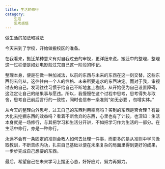 ```yaml
---
title: 生活的修行
category:
    生活
    思考感悟
---
```


做生活的加法和减法

<!--more-->

今天来到了学校，开始做搬校区的准备。

在我看来，搬迁某种意义有对自我过去的审视，更详细来说，搬迁中的整理，整理这一过程便是如划电影般过完自己这一阶段的印记。

整理本身，便是在做一种加减法，以前的东西与未来的东西在这一刻交替，这些东西何去何从，这往往由一个人的性格、未来所要追求的东西决定。而对于我，审视过去的自己，发现往往习惯于给自己不断地套上枷锁，从开始便为自己设置障碍，这注定让自己的结果事与愿违。所以，我慢慢在这个过程中思考，思考得失与取舍，思考自己前后言行的一致性，同时也信奉一条准则“如无必要 ，勿增实体。”

从今天的整理向外思考，过去自己的东西利用率高吗？买到的东西是否合理？有最大化去挖掘东西的效益吗？看着不断舍弃的东西，心里也有了计较，也深知：生活本身就是一场修行，与其把学习和生活分开讲，不如把学习作为生活的一部分。在生活中修行，亦是一种修行。

永远不会有一条固定的准则会教人如何去处理一件事，而更多的是从准则中学习汲取教训，不断苦练内功，扎实自己基础以便在未来复杂的局面里得到更好的成果，一步步完成自己想要的东西。

最后，希望自己在未来学习上摆正心态，好好应对，努力再努力。


